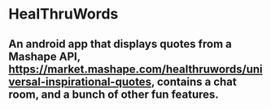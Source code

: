 # HealThruWords

## An android app that displays quotes from a Mashape API, https://market.mashape.com/healthruwords/universal-inspirational-quotes, contains a chat room, and a bunch of other fun features.
